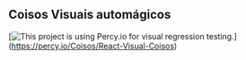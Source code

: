 
## Coisos Visuais automágicos

[![This project is using Percy.io for visual regression testing.](https://percy.io/static/images/percy-badge.svg)]
(https://percy.io/Coisos/React-Visual-Coisos)